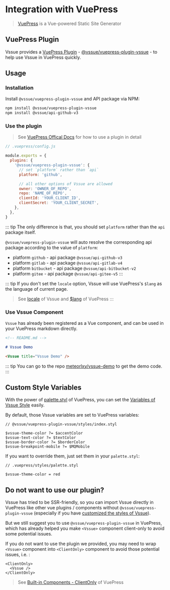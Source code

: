 # Integration with VuePress

> [VuePress](https://vuepress.vuejs.org/) is a Vue-powered Static Site Generator

## VuePress Plugin

Vssue provides a [VuePress Plugin](https://vuepress.vuejs.org/plugin/) - [@vssue/vuepress-plugin-vssue](https://www.npmjs.com/package/@vssue/vuepress-plugin-vssue) - to help use Vssue in VuePress quickly.

## Usage

### Installation

Install `@vssue/vuepress-plugin-vssue` and API package via NPM:

```bash
npm install @vssue/vuepress-plugin-vssue
npm install @vssue/api-github-v3
```

### Use the plugin

> See [VuePress Offical Docs](https://vuepress.vuejs.org/plugin/using-a-plugin.html) for how to use a plugin in detail

```js
// .vuepress/config.js

module.exports = {
  plugins: {
    '@vssue/vuepress-plugin-vssue': {
      // set `platform` rather than `api`
      platform: 'github',

      // all other options of Vssue are allowed
      owner: 'OWNER_OF_REPO',
      repo: 'NAME_OF_REPO',
      clientId: 'YOUR_CLIENT_ID',
      clientSecret: 'YOUR_CLIENT_SECRET',
    },
  },
}
```

::: tip
The only difference is that, you should set `platform` rather than the `api` package itself.

`@vssue/vuepress-plugin-vssue` will auto resolve the corresponding api package according to the value of `platform`:

- platform `github` - api package `@vssue/api-github-v3`
- platform `gitlab` - api package `@vssue/api-gitlab-v4`
- platform `bitbucket` - api package `@vssue/api-bitbucket-v2`
- platform `gitee` - api package `@vssue/api-gitee-v5`
:::

::: tip
If you don't set the `locale` option, Vssue will use VuePress's `$lang` as the language of current page.

> See [locale](../options/README.md#locale) of Vssue and [$lang](https://vuepress.vuejs.org/guide/global-computed.html#lang) of VuePress
:::

### Use Vssue Component

`Vssue` has already been registered as a Vue component, and can be used in your VuePress markdown directly.

```md
<!-- README.md -->

# Vssue Demo

<Vssue title="Vssue Demo" />
```

::: tip
You can go to the repo [meteorlxy/vssue-demo](https://github.com/meteorlxy/vssue-demo) to get the demo code.
:::

## Custom Style Variables

With the power of [palette.styl](https://vuepress.vuejs.org/config/#palette-styl) of VuePress, you can set the [Variables of Vssue Style](./styles.md#use-variables-to-customize-vssue) easily.

By default, those Vssue variables are set to VuePress variables:

```stylus
// @vssue/vuepress-plugin-vssue/styles/index.styl

$vssue-theme-color ?= $accentColor
$vssue-text-color ?= $textColor
$vssue-border-color ?= $borderColor
$vssue-breakpoint-mobile ?= $MQMobile
```

If you want to override them, just set them in your `palette.styl`:

```stylus
// .vuepress/styles/palette.styl

$vssue-theme-color = red
```

## Do not want to use our plugin?

Vssue has tried to be SSR-friendly, so you can import Vssue directly in VuePress like other vue plugins / components without `@vssue/vuepress-plugin-vssue` (especially if you have [customized the styles of Vssue](./styles.md#use-source-code-of-vssue-styles)).

But we still suggest you to use `@vssue/vuepress-plugin-vssue` in VuePress, which has already helped you make `<Vssue>` component client-only to avoid some potential issues.

If you do not want to use the plugin we provided, you may need to wrap `<Vssue>` component into `<ClientOnly>` component to avoid those potential issues, i.e. :

```vue
<ClientOnly>
  <Vssue />
</ClientOnly>
```

> See [Built-in Components - ClientOnly](https://vuepress.vuejs.org/guide/using-vue.html#clientonly) of VuePress
